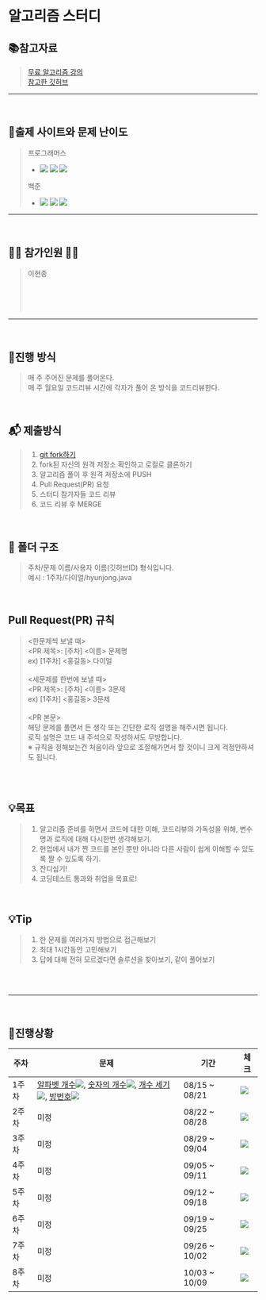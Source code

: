 # 알고리즘 스터디

## 📚참고자료
> [무료 알고리즘 강의](https://www.inflearn.com/course/%EC%95%8C%EA%B3%A0%EB%A6%AC%EC%A6%98-%EA%B0%95%EC%A2%8C/lecture/4072?tab=curriculum) <br/>
> [참고한 깃허브](https://github.com/subo-9439/AlgorithmStudy)
---
<br/>

## 	📄출제 사이트와 문제 난이도

> 프로그래머스 
> - <img src="https://img.shields.io/badge/Lv.1-4caf50?"/></a>
<img src="https://img.shields.io/badge/Lv.2-ffc107?"/></a>
<img src="https://img.shields.io/badge/Lv.3-ff9800?"/></a>
>
> 백준
> - <img src="https://img.shields.io/badge/B-ad5600?"/></a>
<img src="https://img.shields.io/badge/S-435f7a?"/></a>
<img src="https://img.shields.io/badge/G-ec9a00?"/></a>


---

<br>

## 🙋‍♂️ 참가인원 🙋‍♀️

> 이현종<br/>
> <br/>
> <br/>
> <br/>
> <br/>

---

<br/>


## 🎲진행 방식
> 매 주 주어진 문제를 풀어온다.</br>
> 매 주 월요일 코드리뷰 시간에 각자가 풀어 온 방식을 코드리뷰한다.

<br/>

## 📬 제출방식

> 1. [git fork하기](https://github.com/DevelopJJong/Algorithm-Study)  
> 2. fork된 자신의 원격 저장소 확인하고 로컬로 클론하기
> 3. 알고리즘 풀이 후 원격 저장소에 PUSH
> 4. Pull Request(PR) 요청
> 5. 스터디 참가자들 코드 리뷰
> 6. 코드 리뷰 후 MERGE

<br/>

## 📂 폴더 구조

> 주차/문제 이름/사용자 이름(깃허브ID) 형식입니다.<br/>
> 예시 : 1주차/다이얼/hyunjong.java

<br/>

## Pull Request(PR) 규칙
> <한문제씩 보낼 때> <br/>
> <PR 제목>: [주차] <이름> 문제명 <br/>
ex) [1주차] <홍길동> 다이얼 <br/><br/>
> <세문제를 한번에 보낼 때> <br/>
> <PR 제목>: [주차] <이름> 3문제 <br/>
ex) [1주차] <홍길동> 3문제 <br/><br/>
<PR 본문><br/>
> 해당 문제를 풀면서 든 생각 또는 간단한 로직 설명을 해주시면 됩니다.<br/>
> 로직 설명은 코드 내 주석으로 작성하셔도 무방합니다. <br/>
> ※ 규칙을 정해보는건 처음이라 앞으로 조절해가면서 할 것이니 크게 걱정안하셔도 됩니다.

<br/>
<br/>

## 💡목표

> 1. 알고리즘 준비를 하면서 코드에 대한 이해, 코드리뷰의 가독성을 위해, 변수명과 로직에 대해 다시한번 생각해보기.<br/>
> 2. 현업에서 내가 짠 코드를 본인 뿐만 아니라 다른 사람이 쉽게 이해할 수 있도록 짤 수 있도록 하기.<br/>
> 3. 잔디심기!
> 4. 코딩테스트 통과와 취업을 목표로!<br/>

<br/>

## 💡Tip
> 1. 한 문제를 여러가지 방법으로 접근해보기
> 2. 최대 1시간동안 고민해보기
> 3. 답에 대해 전혀 모르겠다면 솔루션을 찾아보기, 같이 풀어보기
 
<br/>
<br/>


---

<br/>

## 📆진행상황

|주차|문제|기간|체크|
|--|---|---|---|
|1주차|[알파벳 개수](https://www.acmicpc.net/problem/10808)<img src="https://img.shields.io/badge/B-ad5600?"/>, [숫자의 개수](https://www.acmicpc.net/problem/2577)<img src="https://img.shields.io/badge/B-ad5600?"/>, [개수 세기](https://www.acmicpc.net/problem/10807)<img src="https://img.shields.io/badge/B-ad5600?"/>, [방번호](https://www.acmicpc.net/problem/1475)<img src="https://img.shields.io/badge/S-435f7a?"/>|08/15 ~ 08/21|<img src="https://img.shields.io/badge/-%EC%98%88%EC%A0%95-red"/>
|2주차|미정|08/22 ~ 08/28|<img src="https://img.shields.io/badge/-%EC%98%88%EC%A0%95-red"/>|
|3주차|미정|08/29 ~ 09/04|<img src="https://img.shields.io/badge/-%EC%98%88%EC%A0%95-red"/>|
|4주차|미정|09/05 ~ 09/11|<img src="https://img.shields.io/badge/-%EC%98%88%EC%A0%95-red"/>|
|5주차|미정|09/12 ~ 09/18|<img src="https://img.shields.io/badge/-%EC%98%88%EC%A0%95-red"/>|
|6주차|미정|09/19 ~ 09/25|<img src="https://img.shields.io/badge/-%EC%98%88%EC%A0%95-red"/>|
|7주차|미정|09/26 ~ 10/02|<img src="https://img.shields.io/badge/-%EC%98%88%EC%A0%95-red"/>|
|8주차|미정|10/03 ~ 10/09|<img src="https://img.shields.io/badge/-%EC%98%88%EC%A0%95-red"/>|

